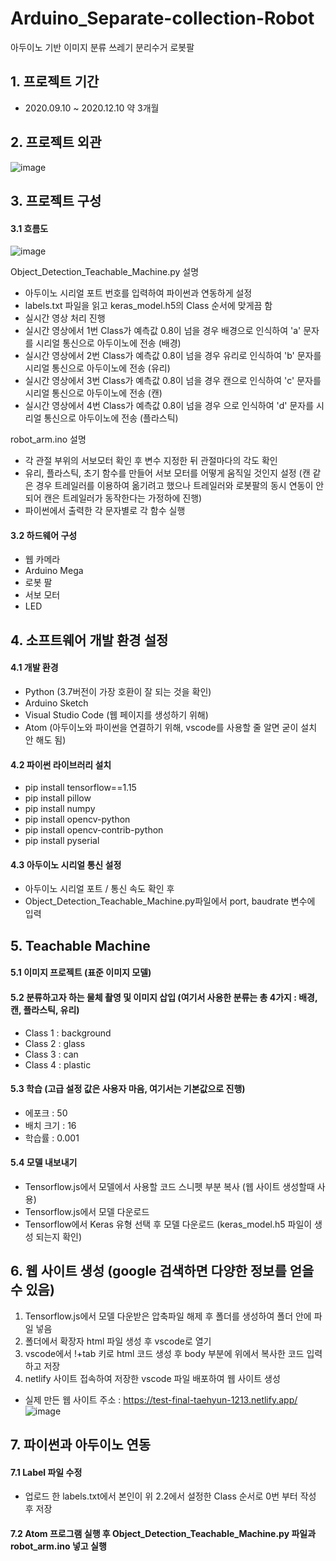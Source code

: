 # Arduino_Separate-collection-Robot
아두이노 기반 이미지 분류 쓰레기 분리수거 로봇팔

## 1. 프로젝트 기간
- 2020.09.10 ~ 2020.12.10 약 3개월

## 2. 프로젝트 외관
![image](https://user-images.githubusercontent.com/78673090/133480075-8c4f592c-6a1a-4fdb-8550-2fcdda6ff20f.png)

## 3. 프로젝트 구성
#### 3.1 흐름도
![image](https://user-images.githubusercontent.com/78673090/133483125-3f40aa69-06c5-48ab-98bc-8a479619b510.png)

Object_Detection_Teachable_Machine.py 설명
- 아두이노 시리얼 포트 번호를 입력하여 파이썬과 연동하게 설정
- labels.txt 파일을 읽고 keras_model.h5의 Class 순서에 맞게끔 함
- 실시간 영상 처리 진행
- 실시간 영상에서 1번 Class가 예측값 0.8이 넘을 경우 배경으로 인식하여 'a' 문자를 시리얼 통신으로 아두이노에 전송 (배경)
- 실시간 영상에서 2번 Class가 예측값 0.8이 넘을 경우 유리로 인식하여 'b' 문자를 시리얼 통신으로 아두이노에 전송 (유리)
- 실시간 영상에서 3번 Class가 예측값 0.8이 넘을 경우 캔으로 인식하여 'c' 문자를 시리얼 통신으로 아두이노에 전송 (캔)
- 실시간 영상에서 4번 Class가 예측값 0.8이 넘을 경우 으로 인식하여 'd' 문자를 시리얼 통신으로 아두이노에 전송 (플라스틱)

robot_arm.ino 설명
- 각 관절 부위의 서보모터 확인 후 변수 지정한 뒤 관절마다의 각도 확인
- 유리, 플라스틱, 초기 함수를 만들어 서보 모터를 어떻게 움직일 것인지 설정 (캔 같은 경우 트레일러를 이용하여 옮기려고 했으나 트레일러와 로봇팔의 동시 연동이 안 되어 캔은 트레일러가 동작한다는 가정하에 진행) 
- 파이썬에서 출력한 각 문자별로 각 함수 실행

#### 3.2 하드웨어 구성
- 웹 카메라
- Arduino Mega
- 로봇 팔
- 서보 모터
- LED

## 4. 소프트웨어 개발 환경 설정
#### 4.1 개발 환경
- Python (3.7버전이 가장 호환이 잘 되는 것을 확인)
- Arduino Sketch
- Visual Studio Code (웹 페이지를 생성하기 위해)
- Atom (아두이노와 파이썬을 연결하기 위해, vscode를 사용할 줄 알면 굳이 설치 안 해도 됨)

#### 4.2 파이썬 라이브러리 설치
- pip install tensorflow==1.15
- pip install pillow
- pip install numpy
- pip install opencv-python
- pip install opencv-contrib-python
- pip install pyserial

#### 4.3 아두이노 시리얼 통신 설정
- 아두이노 시리얼 포트 / 통신 속도 확인 후
- Object_Detection_Teachable_Machine.py파일에서 port, baudrate 변수에 입력

## 5. Teachable Machine
#### 5.1 이미지 프로젝트 (표준 이미지 모델)

#### 5.2 분류하고자 하는 물체 촬영 및 이미지 삽입 (여기서 사용한 분류는 총 4가지 : 배경, 캔, 플라스틱, 유리)
- Class 1 : background
- Class 2 : glass
- Class 3 : can
- Class 4 : plastic

#### 5.3 학습 (고급 설정 값은 사용자 마음, 여기서는 기본값으로 진행)
- 에포크 : 50
- 배치 크기 : 16
- 학습률 : 0.001

#### 5.4 모델 내보내기
- Tensorflow.js에서 모델에서 사용할 코드 스니펫 부분 복사 (웹 사이트 생성할때 사용)
- Tensorflow.js에서 모델 다운로드
- Tensorflow에서 Keras 유형 선택 후 모델 다운로드 (keras_model.h5 파일이 생성 되는지 확인)

## 6. 웹 사이트 생성 (google 검색하면 다양한 정보를 얻을 수 있음)
1. Tensorflow.js에서 모델 다운받은 압축파일 해제 후 폴더를 생성하여 폴더 안에 파일 넣음
2. 폴더에서 확장자 html 파일 생성 후 vscode로 열기
3. vscode에서 !+tab 키로 html 코드 생성 후 body 부분에 위에서 복사한 코드 입력하고 저장
4. netlify 사이트 접속하여 저장한 vscode 파일 배포하여 웹 사이트 생성
- 실제 만든 웹 사이트 주소 : https://test-final-taehyun-1213.netlify.app/
![image](https://user-images.githubusercontent.com/78673090/133476747-2de5ef5a-308d-4c64-92c4-4d4f13bc68c4.png)

## 7. 파이썬과 아두이노 연동
#### 7.1 Label 파일 수정
- 업로드 한 labels.txt에서 본인이 위 2.2에서 설정한 Class 순서로 0번 부터 작성 후 저장
#### 7.2 Atom 프로그램 실행 후 Object_Detection_Teachable_Machine.py 파일과 robot_arm.ino 넣고 실행

